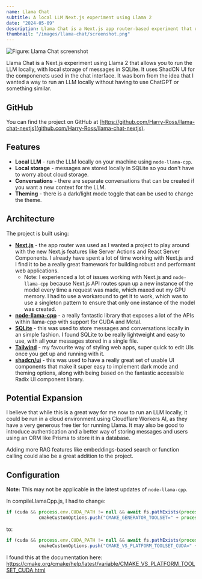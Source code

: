 ```yaml
---
name: Llama Chat
subtitle: A local LLM Next.js experiment using Llama 2
date: "2024-05-09"
description: Llama Chat is a Next.js app router-based experiment that uses Llama 2 to run an LLM locally. Alongside this, it has local storage of messages and conversations using SQLite. 
thumbnail: "/images/llama-chat/screenshot.png"
---
```


![Figure: Llama Chat screenshot](/images/llama-chat/screenshot.png)

Llama Chat is a Next.js experiment using Llama 2 that allows you to run the LLM locally, with local storage of messages in SQLite. It uses ShadCN UI for the componenets used in the chat interface. It was born from the idea that I wanted a way to run an LLM locally without having to use ChatGPT or something similar. 

## GitHub 

You can find the project on GitHub at [https://github.com/Harry-Ross/llama-chat-nextjs](github.com/Harry-Ross/llama-chat-nextjs). 

## Features 

* **Local LLM** - run the LLM locally on your machine using `node-llama-cpp`.
* **Local storage** - messages are stored locally in SQLite so you don't have to worry about cloud storage. 
* **Conversations** - there are separate conversations that can be created if you want a new context for the LLM.
* **Theming** - there is a dark/light mode toggle that can be used to change the theme.

## Architecture

The project is built using: 

* [**Next.js**](https://nextjs.org/) - the app router was used as I wanted a project to play around with the new Next.js features like Server Actions and React Server Components. I already have spent a lot of time working with Next.js and I find it to be a really great framework for building robust and performant web applications.  
  * Note: I experienced a lot of issues working with Next.js and `node-llama-cpp` because Next.js API routes spun up a new instance of the model every time a request was made, which maxed out my GPU memory. I had to use a workaround to get it to work, which was to use a singleton pattern to ensure that only one instance of the model was created.
* [**node-llama-cpp**](https://withcatai.github.io/node-llama-cpp/) - a really fantastic library that exposes a lot of the APIs within llama-cpp with support for CUDA and Metal. 
* [**SQLite**](https://www.npmjs.com/package/better-sqlite3) - this was used to store messages and conversations locally in an simple fashion. I found SQLite to be really lightweight and easy to use, with all your messages stored in a single file. 
* [**Tailwind**](https://tailwindcss.com/) - my favourite way of styling web apps, super quick to edit UIs once you get up and running with it. 
* [**shadcn/ui**](https://ui.shadcn.com/) - this was used to have a really great set of usable UI components that make it super easy to implement dark mode and theming options, along with being based on the fantastic accessible Radix UI component library.

## Potential Expansion

I believe that while this is a great way for me now to run an LLM locally, it could be run in a cloud environment using Cloudflare Workers AI, as they have a very generous free tier for running Llama. It may also be good to introduce authentication and a better way of storing messages and users using an ORM like Prisma to store it in a database. 

Adding more RAG features like embeddings-based search or function calling could also be a great addition to the project.

## Configuration 

**Note:** This may not be applicable in the latest updates of `node-llama-cpp`. 

In compileLlamaCpp.js, I had to change:

```js
if (cuda && process.env.CUDA_PATH != null && await fs.pathExists(process.env.CUDA_PATH))
            cmakeCustomOptions.push("CMAKE_GENERATOR_TOOLSET=" + process.env.CUDA_PATH);
```

to:

```js
if (cuda && process.env.CUDA_PATH != null && await fs.pathExists(process.env.CUDA_PATH))
            cmakeCustomOptions.push("CMAKE_VS_PLATFORM_TOOLSET_CUDA=" + process.env.CUDA_PATH);
```

I found this at the documentation here: https://cmake.org/cmake/help/latest/variable/CMAKE_VS_PLATFORM_TOOLSET_CUDA.html